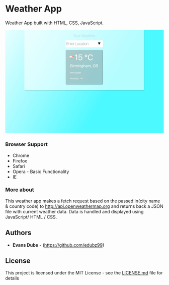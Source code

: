 # Weather App

Weather App built with HTML, CSS, JavaScript.

![Alt text](/weatherAPI.jpg?raw=true "Weather App Image")

### Browser Support

* Chrome
* Firefox
* Safari
* Opera - Basic Functionality
* IE

### More about

This weather app makes a fetch request based on the passed in(city name & country code) to http://api.openweathermap.org and returns back a JSON file with current weather data. Data is handled and displayed using JavaScript/ HTML / CSS.

## Authors

* **Evans Dube** - (https://github.com/edubz99)

## License

This project is licensed under the MIT License - see the [LICENSE.md](LICENSE.md) file for details
